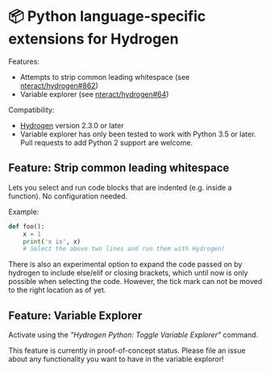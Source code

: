 # :package: Python language-specific extensions for Hydrogen

Features:
* Attempts to strip common leading whitespace (see [nteract/hydrogen#862]( https://github.com/nteract/hydrogen/issues/862))
* Variable explorer (see [nteract/hydrogen#64]( https://github.com/nteract/hydrogen/issues/64))

Compatibility:
* [Hydrogen](https://github.com/nteract/hydrogen) version 2.3.0 or later
* Variable explorer has only been tested to work with Python 3.5 or later. Pull requests to add Python 2 support are welcome.

## Feature: Strip common leading whitespace

Lets you select and run code blocks that are indented (e.g. inside a function). No configuration needed.

Example:

```python
def foo():
    x = 1
    print('x is', x)
    # Select the above two lines and run them with Hydrogen!
```

There is also an experimental option to expand the code passed on by hydrogen to include else/elif or closing brackets, which until now is only possible when selecting the code.
However, the tick mark can not be moved to the right location as of yet.

## Feature: Variable Explorer

Activate using the _"Hydrogen Python: Toggle Variable Explorer"_ command.

This feature is currently in proof-of-concept status. Please file an issue about any functionality you want to have in the variable exploror!
